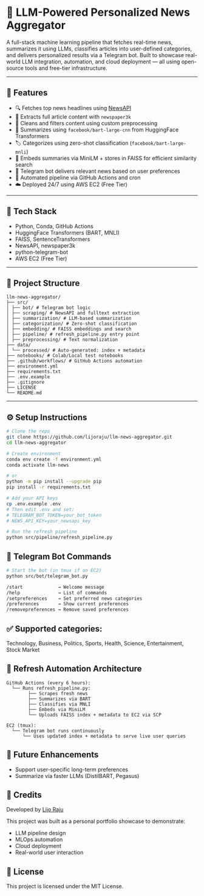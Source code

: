 # 📰 LLM-Powered Personalized News Aggregator

A full-stack machine learning pipeline that fetches real-time news, summarizes it using LLMs, classifies articles into user-defined categories, and delivers personalized results via a Telegram bot. Built to showcase real-world LLM integration, automation, and cloud deployment — all using open-source tools and free-tier infrastructure.

---

## 🚀 Features

- 🔍 Fetches top news headlines using [NewsAPI](https://newsapi.org/)
- 📰 Extracts full article content with `newspaper3k`
- 🧼 Cleans and filters content using custom preprocessing
- 🧠 Summarizes using `facebook/bart-large-cnn` from HuggingFace Transformers
- 🏷️ Categorizes using zero-shot classification (`facebook/bart-large-mnli`)
- 🔎 Embeds summaries via MiniLM + stores in FAISS for efficient similarity search
- 🤖 Telegram bot delivers relevant news based on user preferences
- 🔁 Automated pipeline via GitHub Actions and cron
- ☁️ Deployed 24/7 using AWS EC2 (Free Tier)

---

## 🧠 Tech Stack

- Python, Conda, GitHub Actions
- HuggingFace Transformers (BART, MNLI)
- FAISS, SentenceTransformers
- NewsAPI, newspaper3k
- python-telegram-bot
- AWS EC2 (Free Tier)

---

## 📁 Project Structure
```
llm-news-aggregator/
├── src/
│ ├── bot/ # Telegram bot logic
│ ├── scraping/ # NewsAPI and fulltext extraction
│ ├── summarization/ # LLM-based summarization
│ ├── categorization/ # Zero-shot classification
│ ├── embedding/ # FAISS embeddings and search
│ ├── pipeline/ # refresh_pipeline.py entry point
│ ├── preprocessing/ # Text normalization
├── data/
│ └── processed/ # Auto-generated: index + metadata
├── notebooks/ # Colab/Local test notebooks
├── .github/workflows/ # GitHub Actions automation
├── environment.yml
├── requirements.txt
├── .env.example
├── .gitignore
├── LICENSE
└── README.md
```

---

## ⚙️ Setup Instructions

```bash
# Clone the repo
git clone https://github.com/lijoraju/llm-news-aggregator.git
cd llm-news-aggregator

# Create environment
conda env create -f environment.yml
conda activate llm-news

# or
python -m pip install --upgrade pip
pip install -r requirements.txt

# Add your API keys
cp .env.example .env
# Then edit .env and set:
# TELEGRAM_BOT_TOKEN=your_bot_token
# NEWS_API_KEY=your_newsapi_key

# Run the refresh pipeline
python src/pipeline/refresh_pipeline.py
```
## 💬 Telegram Bot Commands

```bash
# Start the bot (in tmux if on EC2)
python src/bot/telegram_bot.py

/start             → Welcome message
/help              → List of commands
/setpreferences    → Set preferred news categories
/preferences       → Show current preferences
/removepreferences → Remove saved preferences

```

## ✅ Supported categories:
Technology, Business, Politics, Sports, Health, Science, Entertainment, Stock Market

## 🔁 Refresh Automation Architecture
```
GitHub Actions (every 6 hours):
  └── Runs refresh_pipeline.py:
        ├── Scrapes fresh news
        ├── Summarizes via BART
        ├── Classifies via MNLI
        ├── Embeds via MiniLM
        └── Uploads FAISS index + metadata to EC2 via SCP

EC2 (tmux):
  └── Telegram bot runs continuously
      └── Uses updated index + metadata to serve live user queries
```

## 📌 Future Enhancements
 - Support user-specific long-term preferences
 - Summarize via faster LLMs (DistilBART, Pegasus)

## 📝 Credits
Developed by [Lijo Raju](https://www.linkedin.com/in/lijoraju/)

This project was built as a personal portfolio showcase to demonstrate:

- LLM pipeline design
- MLOps automation
- Cloud deployment
- Real-world user interaction

## 📜 License

This project is licensed under the MIT License.
